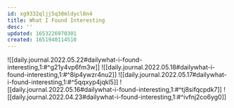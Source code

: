 ```yaml
---
id: xg9332qljj5q38mldycl8n4
title: What I Found Interesting
desc: ''
updated: 1653226970301
created: 1651940114510
---
```


![[daily.journal.2022.05.22#dailywhat-i-found-interesting,1:#^g21y4vp6fm3w]]
![[daily.journal.2022.05.18#dailywhat-i-found-interesting,1:#^8ip4ywzr4nu2]]
![[daily.journal.2022.05.17#dailywhat-i-found-interesting,1:#^5qqxyp4jqkl5]]
![[daily.journal.2022.05.16#dailywhat-i-found-interesting,1:#^tj8sifqcpdk7]]
![[daily.journal.2022.04.23#dailywhat-i-found-interesting,1:#^ivfnj2co6yg0]]